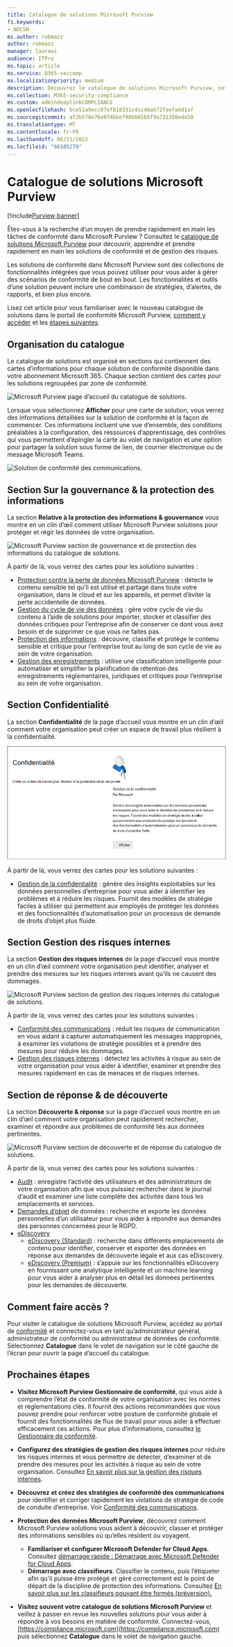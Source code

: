 ```yaml
---
title: Catalogue de solutions Microsoft Purview
f1.keywords:
- NOCSH
ms.author: robmazz
author: robmazz
manager: laurawi
audience: ITPro
ms.topic: article
ms.service: O365-seccomp
ms.localizationpriority: medium
description: Découvrez le catalogue de solutions Microsoft Purview, notamment ce qu’il contient, comment l’obtenir et vos étapes suivantes.
ms.collection: M365-security-compliance
ms.custom: admindeeplinkCOMPLIANCE
ms.openlocfilehash: bce51a9ecc07ef818331c4cc46a672faefa0d1af
ms.sourcegitcommit: af2b570e76e074bbef98b665b5f9a731350eda58
ms.translationtype: MT
ms.contentlocale: fr-FR
ms.lasthandoff: 06/21/2022
ms.locfileid: "66185279"
---
```

# <a name="microsoft-purview-solution-catalog"></a>Catalogue de solutions Microsoft Purview

[!include[Purview banner](../includes/purview-rebrand-banner.md)]

Êtes-vous à la recherche d’un moyen de prendre rapidement en main les tâches de conformité dans Microsoft Purview ? Consultez le [catalogue de solutions Microsoft Purview](https://compliance.microsoft.com/solutioncatalog) pour découvrir, apprendre et prendre rapidement en main les solutions de conformité et de gestion des risques.

Les solutions de conformité dans Microsoft Purview sont des collections de fonctionnalités intégrées que vous pouvez utiliser pour vous aider à gérer des scénarios de conformité de bout en bout. Les fonctionnalités et outils d’une solution peuvent inclure une combinaison de stratégies, d’alertes, de rapports, et bien plus encore.

Lisez cet article pour vous familiariser avec le nouveau catalogue de solutions dans le portail de conformité Microsoft Purview, [comment y accéder](#how-do-i-access) et les [étapes suivantes](#next-steps).

## <a name="catalog-organization"></a>Organisation du catalogue

Le catalogue de solutions est organisé en sections qui contiennent des cartes d’informations pour chaque solution de conformité disponible dans votre abonnement Microsoft 365. Chaque section contient des cartes pour les solutions regroupées par zone de conformité.

![Microsoft Purview page d’accueil du catalogue de solutions.](../media/m365-solution-catalog-home.png)

Lorsque vous sélectionnez **Afficher** pour une carte de solution, vous verrez des informations détaillées sur la solution de conformité et la façon de commencer. Ces informations incluent une vue d’ensemble, des conditions préalables à la configuration, des ressources d’apprentissage, des contrôles qui vous permettent d’épingler la carte au volet de navigation et une option pour partager la solution sous forme de lien, de courrier électronique ou de message Microsoft Teams.

![Solution de conformité des communications.](../media/m365-solution-catalog-communication-compliance.png)

## <a name="information-protection--governance-section"></a>Section Sur la gouvernance & la protection des informations

La section **Relative à la protection des informations & gouvernance** vous montre en un clin d’œil comment utiliser Microsoft Purview solutions pour protéger et régir les données de votre organisation.

![Microsoft Purview section de gouvernance et de protection des informations du catalogue de solutions.](../media/m365-solution-catalog-information-protection-governance.png)

À partir de là, vous verrez des cartes pour les solutions suivantes :

- [Protection contre la perte de données Microsoft Purview](/microsoft-365/compliance/dlp-learn-about-dlp) : détecte le contenu sensible tel qu’il est utilisé et partagé dans toute votre organisation, dans le cloud et sur les appareils, et permet d’éviter la perte accidentelle de données.
- [Gestion du cycle de vie des données](/microsoft-365/compliance/manage-data-governance) : gère votre cycle de vie du contenu à l’aide de solutions pour importer, stocker et classifier des données critiques pour l’entreprise afin de conserver ce dont vous avez besoin et de supprimer ce que vous ne faites pas.
- [Protection des informations](/microsoft-365/compliance/information-protection) : découvre, classifie et protège le contenu sensible et critique pour l’entreprise tout au long de son cycle de vie au sein de votre organisation.
- [Gestion des enregistrements](/microsoft-365/compliance/records-management) : utilise une classification intelligente pour automatiser et simplifier la planification de rétention des enregistrements réglementaires, juridiques et critiques pour l’entreprise au sein de votre organisation.

## <a name="privacy-section"></a>Section Confidentialité

La section **Confidentialité** de la page d’accueil vous montre en un clin d’œil comment votre organisation peut créer un espace de travail plus résilient à la confidentialité.

![Microsoft Purview section de confidentialité du catalogue de solutions.](../media/m365-solution-catalog-privacy.png)

À partir de là, vous verrez des cartes pour les solutions suivantes :

- [Gestion de la confidentialité](/privacy/priva/priva-overview) : génère des insights exploitables sur les données personnelles d’entreprise pour vous aider à identifier les problèmes et à réduire les risques. Fournit des modèles de stratégie faciles à utiliser qui permettent aux employés de protéger les données et des fonctionnalités d’automatisation pour un processus de demande de droits d’objet plus fluide.

## <a name="insider-risk-management-section"></a>Section Gestion des risques internes

La section **Gestion des risques internes** de la page d’accueil vous montre en un clin d’œil comment votre organisation peut identifier, analyser et prendre des mesures sur les risques internes avant qu’ils ne causent des dommages.

![Microsoft Purview section de gestion des risques internes du catalogue de solutions.](../media/m365-solution-catalog-insider-risk-management.png)

À partir de là, vous verrez des cartes pour les solutions suivantes :

- [Conformité des communications](/microsoft-365/compliance/communication-compliance) : réduit les risques de communication en vous aidant à capturer automatiquement les messages inappropriés, à examiner les violations de stratégie possibles et à prendre des mesures pour réduire les dommages.
- [Gestion des risques internes](/microsoft-365/compliance/insider-risk-management) : détectez les activités à risque au sein de votre organisation pour vous aider à identifier, examiner et prendre des mesures rapidement en cas de menaces et de risques internes.

## <a name="discovery--response-section"></a>Section de réponse & de découverte

La section **Découverte & réponse** sur la page d’accueil vous montre en un clin d’œil comment votre organisation peut rapidement rechercher, examiner et répondre aux problèmes de conformité liés aux données pertinentes.

![Microsoft Purview section de découverte et de réponse du catalogue de solutions.](../media/m365-solution-catalog-discovery-response.png)

À partir de là, vous verrez des cartes pour les solutions suivantes :

- [Audit](/microsoft-365/compliance/search-the-audit-log-in-security-and-compliance) : enregistre l’activité des utilisateurs et des administrateurs de votre organisation afin que vous puissiez rechercher dans le journal d’audit et examiner une liste complète des activités dans tous les emplacements et services.
- [Demandes d’objet](/compliance/regulatory/gdpr-manage-gdpr-data-subject-requests-with-the-dsr-case-tool) de données : recherche et exporte les données personnelles d’un utilisateur pour vous aider à répondre aux demandes des personnes concernées pour le RGPD.
- [eDiscovery](/microsoft-365/compliance/manage-legal-investigations)
    - [eDiscovery (Standard)](/microsoft-365/compliance/get-started-core-ediscovery) : recherche dans différents emplacements de contenu pour identifier, conserver et exporter des données en réponse aux demandes de découverte légale et aux cas eDiscovery.
    - [eDiscovery (Premium)](/microsoft-365/compliance/overview-ediscovery-20) : s’appuie sur les fonctionnalités eDiscovery en fournissant une analytique intelligente et un machine learning pour vous aider à analyser plus en détail les données pertinentes pour les demandes de découverte.

## <a name="how-do-i-access"></a>Comment faire accès ?

Pour visiter le catalogue de solutions Microsoft Purview, accédez au portail de [conformité](https://compliance.microsoft.com) et connectez-vous en tant qu’administrateur général, administrateur de conformité ou administrateur de données de conformité. Sélectionnez **Catalogue** dans le volet de navigation sur le côté gauche de l’écran pour ouvrir la page d’accueil du catalogue.

## <a name="next-steps"></a>Prochaines étapes

- **Visitez Microsoft Purview Gestionnaire de conformité**, qui vous aide à comprendre l’état de conformité de votre organisation avec les normes et réglementations clés. Il fournit des actions recommandées que vous pouvez prendre pour renforcer votre posture de conformité globale et fournit des fonctionnalités de flux de travail pour vous aider à effectuer efficacement ces actions. Pour plus d’informations, consultez [le Gestionnaire de conformité](/microsoft-365/compliance/compliance-manager).

- **Configurez des stratégies de gestion des risques internes** pour réduire les risques internes et vous permettre de détecter, d’examiner et de prendre des mesures pour les activités à risque au sein de votre organisation. Consultez [En savoir plus sur la gestion des risques internes](/microsoft-365/compliance/insider-risk-management).
- **Découvrez et créez des stratégies de conformité des communications** pour identifier et corriger rapidement les violations de stratégie de code de conduite d’entreprise. Voir [Conformité des communications](/microsoft-365/compliance/communication-compliance).
- **Protection des données Microsoft Purview**, découvrez comment Microsoft Purview solutions vous aident à découvrir, classer et protéger des informations sensibles où qu’elles résident ou voyagent.
    - **Familiariser et configurer Microsoft Defender for Cloud Apps**. Consultez [démarrage rapide : Démarrage avec Microsoft Defender for Cloud Apps](/cloud-app-security/getting-started-with-cloud-app-security).
    - **Démarrage avec classifieurs**. Classifier le contenu, puis l’étiqueter afin qu’il puisse être protégé et géré correctement est le point de départ de la discipline de protection des informations. Consultez [En savoir plus sur les classifieurs pouvant être formés (préversion).](/microsoft-365/compliance/classifier-learn-about)
- **Visitez souvent votre catalogue de solutions Microsoft Purview** et veillez à passer en revue les nouvelles solutions pour vous aider à répondre à vos besoins en matière de conformité. Connectez-vous, [https://compliance.microsoft.com](https://compliance.microsoft.com) puis sélectionnez **Catalogue** dans le volet de navigation gauche.
